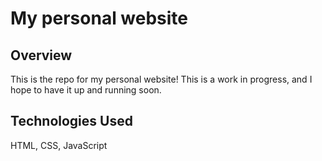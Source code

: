# My personal website

## Overview

This is the repo for my personal website! This is a work in progress, and I hope to have it up and running soon. 

## Technologies Used

HTML, CSS, JavaScript